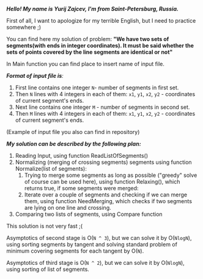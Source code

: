 _**Hello! My name is Yurij Zajcev, I'm from Saint-Petersburg, Russia.**_ 

First of all, I want to apologize for my terrible English, but I need to practice somewhere ;)

You can find here my solution of problem: **"We have two sets of segments(with ends in integer coordinates). It must be said whether the sets of points covered by the line segments are identical or not"**

In Main function you can find place to insert name of input file. 

_**Format of input file is**:_

1) First line contains one integer `N`- number of segments in first set.
2) Then `N` lines with 4 integers in each of them: `x1`, `y1`, `x2`, `y2` - coordinates of current segment's ends.
3) Next line contains one integer `M` - number of segments in second set.
4) Then `M` lines with 4 integers in each of them: `x1`, `y1`, `x2`, `y2` - coordinates of current segment's ends.
   
(Example of input file you also can find in repository)

**_My solution can be described by the following plan:_**
1) Reading Input, using function ReadListOfSegments()
2) Normalizing (merging of crossing segments) segments using function Normalize(list of segments):
   1) Trying to merge some segments as long as possible ("greedy" solve of course can be used here), using function Relaxing(), which returns true, if some segments were merged:
   2) Iterate over a couple of segments and checking if we can merge them, using function NeedMerging, which checks if two segments are lying on one line and crossing.
3) Comparing two lists of segments, using Compare function

This solution is not very fast ;(

Asymptotics of second stage is O(`N ^ 3`), but we can solve it by O(`NlogN`), using sorting segments by tangent and solving standard problem of minimum covering segments for each tangent by O(`N`).

Asymptotics of third stage is O(`N ^ 2`), but we can solve it by O(`NlogN`), using sorting of list of segments.

